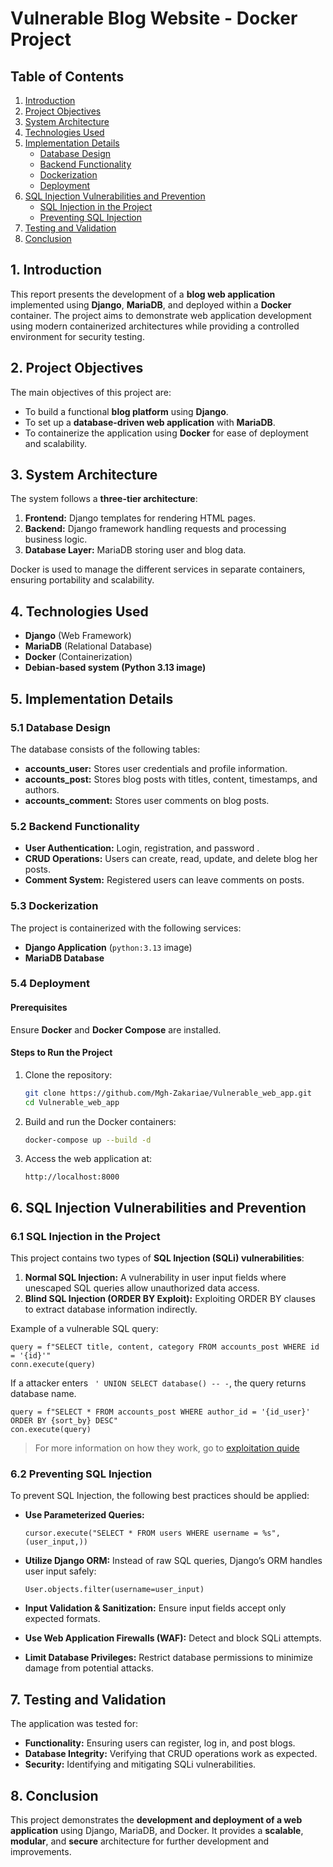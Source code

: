 # Vulnerable Blog Website - Docker Project

## Table of Contents

1. [Introduction](#1-introduction)
2. [Project Objectives](#2-project-objectives)
3. [System Architecture](#3-system-architecture)
4. [Technologies Used](#4-technologies-used)
5. [Implementation Details](#5-implementation-details)
    - [Database Design](#51-database-design)
    - [Backend Functionality](#52-backend-functionality)
    - [Dockerization](#53-dockerization)
    - [Deployment](#54-deployment)
6. [SQL Injection Vulnerabilities and Prevention](#6-sql-injection-vulnerabilities-and-prevention)
    - [SQL Injection in the Project](#61-sql-injection-in-the-project)
    - [Preventing SQL Injection](#62-preventing-sql-injection)
7. [Testing and Validation](#7-testing-and-validation)
8. [Conclusion](#8-conclusion)

## 1. Introduction

This report presents the development of a **blog web application** implemented using **Django**, **MariaDB**, and deployed within a **Docker** container. The project aims to demonstrate web application development using modern containerized architectures while providing a controlled environment for security testing.

## 2. Project Objectives

The main objectives of this project are:

- To build a functional **blog platform** using **Django**.
- To set up a **database-driven web application** with **MariaDB**.
- To containerize the application using **Docker** for ease of deployment and scalability.

## 3. System Architecture

The system follows a **three-tier architecture**:

1. **Frontend:** Django templates for rendering HTML pages.
2. **Backend:** Django framework handling requests and processing business logic.
3. **Database Layer:** MariaDB storing user and blog data.

Docker is used to manage the different services in separate containers, ensuring portability and scalability.

## 4. Technologies Used

- **Django** (Web Framework)
- **MariaDB** (Relational Database)
- **Docker** (Containerization)
- **Debian-based system (Python 3.13 image)**

## 5. Implementation Details

### 5.1 Database Design

The database consists of the following tables:

- **accounts_user:** Stores user credentials and profile information.
- **accounts_post:** Stores blog posts with titles, content, timestamps, and authors.
- **accounts_comment:** Stores user comments on blog posts.

### 5.2 Backend Functionality

- **User Authentication:** Login, registration, and password .
- **CRUD Operations:** Users can create, read, update, and delete blog her posts.
- **Comment System:** Registered users can leave comments on posts.

### 5.3 Dockerization

The project is containerized with the following services:

- **Django Application** (`python:3.13` image)
- **MariaDB Database**

### 5.4 Deployment

#### Prerequisites

Ensure **Docker** and **Docker Compose** are installed.
#### Steps to Run the Project

1. Clone the repository:
    
    ```sh
    git clone https://github.com/Mgh-Zakariae/Vulnerable_web_app.git
	cd Vulnerable_web_app
    ```
    
2. Build and run the Docker containers:
    
    ```sh
    docker-compose up --build -d
    ```
    
3. Access the web application at:
    
    ```
    http://localhost:8000
    ```
    

## 6. SQL Injection Vulnerabilities and Prevention

### 6.1 SQL Injection in the Project

This project contains two types of **SQL Injection (SQLi) vulnerabilities**:

1. **Normal SQL Injection:** A vulnerability in user input fields where unescaped SQL queries allow unauthorized data access.
2. **Blind SQL Injection (ORDER BY Exploit):** Exploiting ORDER BY clauses to extract database information indirectly.

Example of a vulnerable SQL query:

```
query = f"SELECT title, content, category FROM accounts_post WHERE id = '{id}'"
conn.execute(query)
```

If a attacker enters ` ' UNION SELECT database() -- -`, the query returns database name.

```
query = f"SELECT * FROM accounts_post WHERE author_id = '{id_user}' ORDER BY {sort_by} DESC"
con.execute(query)
```
> For more information on how they work, go to [exploitation quide](https://github.com/Mgh-Zakariae/Vulnerable_web_app/blob/acd12df4270e2e490743d943c58d159858a57c3d/Exploitation_Guide.md)
### 6.2 Preventing SQL Injection

To prevent SQL Injection, the following best practices should be applied:

- **Use Parameterized Queries:**
    
    ```
    cursor.execute("SELECT * FROM users WHERE username = %s", (user_input,))
    ```
    
- **Utilize Django ORM:** Instead of raw SQL queries, Django’s ORM handles user input safely:
    
    ```
    User.objects.filter(username=user_input)
    ```
    
- **Input Validation & Sanitization:** Ensure input fields accept only expected formats.
- **Use Web Application Firewalls (WAF):** Detect and block SQLi attempts.
- **Limit Database Privileges:** Restrict database permissions to minimize damage from potential attacks.

## 7. Testing and Validation

The application was tested for:

- **Functionality:** Ensuring users can register, log in, and post blogs.
- **Database Integrity:** Verifying that CRUD operations work as expected.
- **Security:** Identifying and mitigating SQLi vulnerabilities.

## 8. Conclusion

This project demonstrates the **development and deployment of a web application** using Django, MariaDB, and Docker. It provides a **scalable**, **modular**, and **secure** architecture for further development and improvements.

